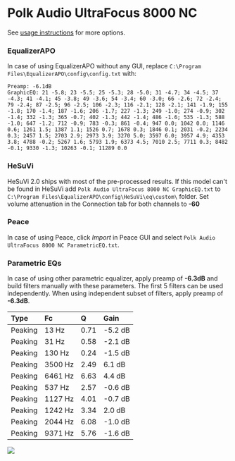 # Polk Audio UltraFocus 8000 NC
See [usage instructions](https://github.com/jaakkopasanen/AutoEq#usage) for more options.

### EqualizerAPO
In case of using EqualizerAPO without any GUI, replace `C:\Program Files\EqualizerAPO\config\config.txt`
with:
```
Preamp: -6.1dB
GraphicEQ: 21 -5.8; 23 -5.5; 25 -5.3; 28 -5.0; 31 -4.7; 34 -4.5; 37 -4.3; 41 -4.1; 45 -3.8; 49 -3.6; 54 -3.4; 60 -3.0; 66 -2.6; 72 -2.4; 79 -2.4; 87 -2.5; 96 -2.5; 106 -2.3; 116 -2.1; 128 -2.1; 141 -1.9; 155 -1.8; 170 -1.4; 187 -1.6; 206 -1.7; 227 -1.3; 249 -1.0; 274 -0.9; 302 -1.4; 332 -1.3; 365 -0.7; 402 -1.3; 442 -1.4; 486 -1.6; 535 -1.3; 588 -1.0; 647 -1.2; 712 -0.9; 783 -0.3; 861 -0.4; 947 0.0; 1042 0.0; 1146 0.6; 1261 1.5; 1387 1.1; 1526 0.7; 1678 0.3; 1846 0.1; 2031 -0.2; 2234 0.3; 2457 1.5; 2703 2.9; 2973 3.9; 3270 5.0; 3597 6.0; 3957 4.9; 4353 3.8; 4788 -0.2; 5267 1.6; 5793 1.9; 6373 4.5; 7010 2.5; 7711 0.3; 8482 -0.1; 9330 -1.3; 10263 -0.1; 11289 0.0
```

### HeSuVi
HeSuVi 2.0 ships with most of the pre-processed results. If this model can't be found in HeSuVi add
`Polk Audio UltraFocus 8000 NC GraphicEQ.txt` to `C:\Program Files\EqualizerAPO\config\HeSuVi\eq\custom\` folder.
Set volume attenuation in the Connection tab for both channels to **-60**

### Peace
In case of using Peace, click *Import* in Peace GUI and select `Polk Audio UltraFocus 8000 NC ParametricEQ.txt`.

### Parametric EQs
In case of using other parametric equalizer, apply preamp of **-6.3dB** and build filters manually
with these parameters. The first 5 filters can be used independently.
When using independent subset of filters, apply preamp of **-6.3dB**.

| Type    | Fc      |    Q | Gain    |
|:--------|:--------|:-----|:--------|
| Peaking | 13 Hz   | 0.71 | -5.2 dB |
| Peaking | 31 Hz   | 0.58 | -2.1 dB |
| Peaking | 130 Hz  | 0.24 | -1.5 dB |
| Peaking | 3500 Hz | 2.49 | 6.1 dB  |
| Peaking | 6461 Hz | 6.63 | 4.4 dB  |
| Peaking | 537 Hz  | 2.57 | -0.6 dB |
| Peaking | 1127 Hz | 4.01 | -0.7 dB |
| Peaking | 1242 Hz | 3.34 | 2.0 dB  |
| Peaking | 2044 Hz | 6.08 | -1.0 dB |
| Peaking | 9371 Hz | 5.76 | -1.6 dB |

![](https://raw.githubusercontent.com/jaakkopasanen/AutoEq/master/results/headphonecom/sbaf-serious/Polk%20Audio%20UltraFocus%208000%20NC/Polk%20Audio%20UltraFocus%208000%20NC.png)